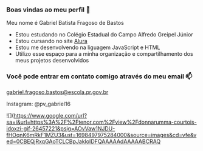 ### Boas vindas ao meu perfil 🤍

Meu nome é Gabriel Batista Fragoso de Bastos 

- Estou estudando no Colégio Estadual do Campo Alfredo Greipel Júnior
- Estou cursando no site [Alura](https://www.alura.com.br)
- Estou me desenvolvendo na liguagem JavaScript e HTML
- Utilizo esse espaço para a minha organização e compartilhamento dos meus projetos desenvolvidos

### Você pode entrar em contato comigo através do meu email 📫

gabriel.fragoso.bastos@escola.pr.gov.br

Instagram: @pv_gabriel16


![](https://www.google.com/url?sa=i&url=https%3A%2F%2Ftenor.com%2Fview%2Fdonnarumma-courtois-idoxzi-gif-26457221&psig=AOvVaw1NJDU-fHOqnK6mRkF1MZU3&ust=1698497975284000&source=images&cd=vfe&ved=0CBEQjRxqGAoTCLCBpJakloIDFQAAAAAdAAAAABCRAQ
